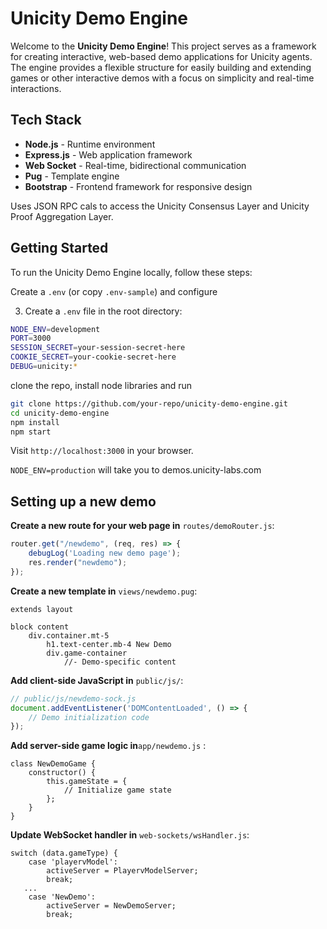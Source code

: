 # Unicity Demo Engine

Welcome to the **Unicity Demo Engine**! This project serves as a framework for creating interactive, web-based demo applications for Unicity agents. The engine provides a flexible structure for easily building and extending games or other interactive demos with a focus on simplicity and real-time interactions. 

## Tech Stack

- **Node.js** - Runtime environment
- **Express.js** - Web application framework
- **Web Socket** - Real-time, bidirectional communication
- **Pug** - Template engine
- **Bootstrap** - Frontend framework for responsive design


Uses JSON RPC cals to access the Unicity Consensus Layer and Unicity Proof Aggregation Layer.

## Getting Started

To run the Unicity Demo Engine locally, follow these steps:

Create a `.env` (or copy `.env-sample`) and configure

3. Create a `.env` file in the root directory:

```bash
NODE_ENV=development
PORT=3000
SESSION_SECRET=your-session-secret-here
COOKIE_SECRET=your-cookie-secret-here
DEBUG=unicity:*
```
clone the repo, install node libraries and run 

```bash
git clone https://github.com/your-repo/unicity-demo-engine.git
cd unicity-demo-engine
npm install
npm start
```

Visit `http://localhost:3000` in your browser. 


`NODE_ENV=production` will take you to demos.unicity-labs.com


## Setting up a new demo

**Create a new route for your web page in** `routes/demoRouter.js`:

```javascript
router.get("/newdemo", (req, res) => {
    debugLog('Loading new demo page');
    res.render("newdemo");
});
```

**Create a new template in** `views/newdemo.pug`:

```pug
extends layout

block content
    div.container.mt-5
        h1.text-center.mb-4 New Demo
        div.game-container
            //- Demo-specific content
```


**Add client-side JavaScript in** `public/js/`:


```javascript
// public/js/newdemo-sock.js
document.addEventListener('DOMContentLoaded', () => {
    // Demo initialization code
});
```

**Add server-side game logic in**`app/newdemo.js` :

```
class NewDemoGame {
    constructor() {
        this.gameState = {
            // Initialize game state
        };
    }
}
```

**Update WebSocket handler in** `web-sockets/wsHandler.js`:

```
switch (data.gameType) {
	case 'playervModel':
		activeServer = PlayervModelServer;
      	break;
   ...
    case 'NewDemo':
        activeServer = NewDemoServer;
        break;
```










